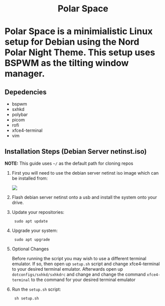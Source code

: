 <h1 align="center">Polar Space<h1>

Polar Space is a minimialistic Linux setup for Debian using the Nord Polar Night Theme. This setup uses BSPWM as the tilting window manager.

## Depedencies
- bspwm
- sxhkd
- polybar
- picom
- rofi
- xfce4-terminal
- vim

## Installation Steps (Debian Server netinst.iso)
**NOTE:** This guide uses ``~/`` as the default path for cloning repos

1. First you will need to use the debian server netinst iso image which can be installed from:

	[![](https://www.debian.org/Pics/openlogo-50.png)](https://www.debian.org/distrib/netinst)
2. Flash debian server netinst onto a usb and install the system onto your drive.
3. Update your repositories:

		sudo apt update
4. Upgrade your system:

		sudo apt upgrade
5. Optional Changes

	Before running the script you may wish to use a different terminal emulator. If so, then open up ``setup.sh`` script and change xfce4-terminal to your desired terminal emulator. Afterwards open up ``dotconfigs/sxhkd/sxhkdrc`` and change and change the command ``xfce4-terminal`` to the command for your desired terminal emulator
6. Run the ``setup.sh`` script:

		sh setup.sh

